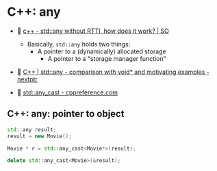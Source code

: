 # C++: any

- :speech_balloon: [c++ - std::any without RTTI, how does it work? | SO](https://stackoverflow.com/questions/51361606/stdany-without-rtti-how-does-it-work)
	- Basically, `std::any` holds two things:
		- A pointer to a (dynamically) allocated storage
			- A pointer to a "storage manager function"

 - :newspaper: [C++ | std::any - comparison with void\* and motivating examples - nextptr](https://www.nextptr.com/tutorial/ta1571648512/stdany-comparison-with-void-and-motivating-examples)

 - :beginner: [std::any\_cast - cppreference.com](https://en.cppreference.com/w/cpp/utility/any/any_cast)

## C++: any: pointer to object

```cpp
std::any result;
result = new Movie();

Movie * r = std::any_cast<Movie*>(result);

delete std::any_cast<Movie>(&result);
```